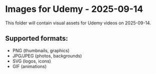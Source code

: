 # Images for Udemy - 2025-09-14

This folder will contain visual assets for Udemy videos on 2025-09-14.

## Supported formats:
- PNG (thumbnails, graphics)
- JPG/JPEG (photos, backgrounds)
- SVG (logos, icons)
- GIF (animations)
